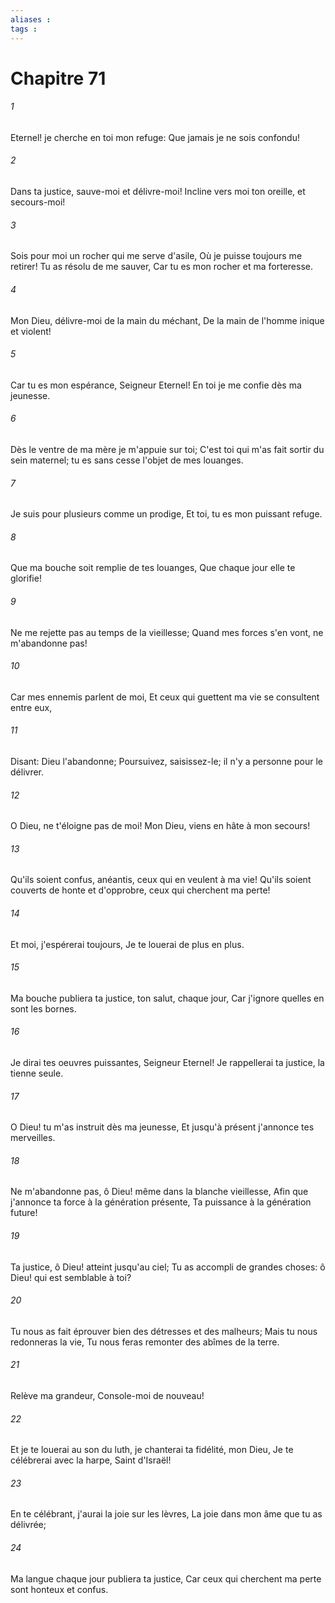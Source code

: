 ```yaml
---
aliases : 
tags : 
---
```


# Chapitre 71

###### 1
Eternel! je cherche en toi mon refuge: Que jamais je ne sois confondu!
###### 2
Dans ta justice, sauve-moi et délivre-moi! Incline vers moi ton oreille, et secours-moi!
###### 3
Sois pour moi un rocher qui me serve d'asile, Où je puisse toujours me retirer! Tu as résolu de me sauver, Car tu es mon rocher et ma forteresse.
###### 4
Mon Dieu, délivre-moi de la main du méchant, De la main de l'homme inique et violent!
###### 5
Car tu es mon espérance, Seigneur Eternel! En toi je me confie dès ma jeunesse.
###### 6
Dès le ventre de ma mère je m'appuie sur toi; C'est toi qui m'as fait sortir du sein maternel; tu es sans cesse l'objet de mes louanges.
###### 7
Je suis pour plusieurs comme un prodige, Et toi, tu es mon puissant refuge.
###### 8
Que ma bouche soit remplie de tes louanges, Que chaque jour elle te glorifie!
###### 9
Ne me rejette pas au temps de la vieillesse; Quand mes forces s'en vont, ne m'abandonne pas!
###### 10
Car mes ennemis parlent de moi, Et ceux qui guettent ma vie se consultent entre eux,
###### 11
Disant: Dieu l'abandonne; Poursuivez, saisissez-le; il n'y a personne pour le délivrer.
###### 12
O Dieu, ne t'éloigne pas de moi! Mon Dieu, viens en hâte à mon secours!
###### 13
Qu'ils soient confus, anéantis, ceux qui en veulent à ma vie! Qu'ils soient couverts de honte et d'opprobre, ceux qui cherchent ma perte!
###### 14
Et moi, j'espérerai toujours, Je te louerai de plus en plus.
###### 15
Ma bouche publiera ta justice, ton salut, chaque jour, Car j'ignore quelles en sont les bornes.
###### 16
Je dirai tes oeuvres puissantes, Seigneur Eternel! Je rappellerai ta justice, la tienne seule.
###### 17
O Dieu! tu m'as instruit dès ma jeunesse, Et jusqu'à présent j'annonce tes merveilles.
###### 18
Ne m'abandonne pas, ô Dieu! même dans la blanche vieillesse, Afin que j'annonce ta force à la génération présente, Ta puissance à la génération future!
###### 19
Ta justice, ô Dieu! atteint jusqu'au ciel; Tu as accompli de grandes choses: ô Dieu! qui est semblable à toi?
###### 20
Tu nous as fait éprouver bien des détresses et des malheurs; Mais tu nous redonneras la vie, Tu nous feras remonter des abîmes de la terre.
###### 21
Relève ma grandeur, Console-moi de nouveau!
###### 22
Et je te louerai au son du luth, je chanterai ta fidélité, mon Dieu, Je te célébrerai avec la harpe, Saint d'Israël!
###### 23
En te célébrant, j'aurai la joie sur les lèvres, La joie dans mon âme que tu as délivrée;
###### 24
Ma langue chaque jour publiera ta justice, Car ceux qui cherchent ma perte sont honteux et confus.
